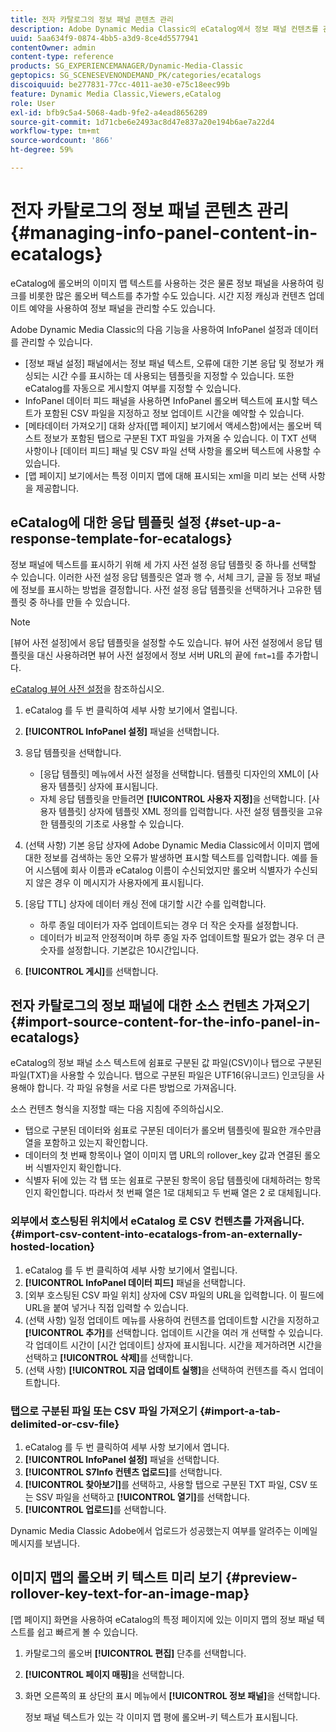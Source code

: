 ```yaml
---
title: 전자 카탈로그의 정보 패널 콘텐츠 관리
description: Adobe Dynamic Media Classic의 eCatalog에서 정보 패널 컨텐츠를 관리하는 방법을 알아봅니다.
uuid: 5aa634f9-0874-4bb5-a3d9-8ce4d5577941
contentOwner: admin
content-type: reference
products: SG_EXPERIENCEMANAGER/Dynamic-Media-Classic
geptopics: SG_SCENESEVENONDEMAND_PK/categories/ecatalogs
discoiquuid: be277831-77cc-4011-ae30-e75c18eec99b
feature: Dynamic Media Classic,Viewers,eCatalog
role: User
exl-id: bfb9c5a4-5068-4adb-9fe2-a4ead8656289
source-git-commit: 1d71cbe6e2493ac8d47e837a20e194b6ae7a22d4
workflow-type: tm+mt
source-wordcount: '866'
ht-degree: 59%

---
```


# 전자 카탈로그의 정보 패널 콘텐츠 관리{#managing-info-panel-content-in-ecatalogs}

eCatalog에 롤오버의 이미지 맵 텍스트를 사용하는 것은 물론 정보 패널을 사용하여 링크를 비롯한 많은 롤오버 텍스트를 추가할 수도 있습니다. 시간 지정 캐싱과 컨텐츠 업데이트 예약을 사용하여 정보 패널을 관리할 수도 있습니다.

Adobe Dynamic Media Classic의 다음 기능을 사용하여 InfoPanel 설정과 데이터를 관리할 수 있습니다.

* [정보 패널 설정] 패널에서는 정보 패널 텍스트, 오류에 대한 기본 응답 및 정보가 캐싱되는 시간 수를 표시하는 데 사용되는 템플릿을 지정할 수 있습니다. 또한 eCatalog를 자동으로 게시할지 여부를 지정할 수 있습니다.
* InfoPanel 데이터 피드 패널을 사용하면 InfoPanel 롤오버 텍스트에 표시할 텍스트가 포함된 CSV 파일을 지정하고 정보 업데이트 시간을 예약할 수 있습니다.
* [메타데이터 가져오기] 대화 상자([맵 페이지] 보기에서 액세스함)에서는 롤오버 텍스트 정보가 포함된 탭으로 구분된 TXT 파일을 가져올 수 있습니다. 이 TXT 선택 사항이나 [데이터 피드] 패널 및 CSV 파일 선택 사항을 롤오버 텍스트에 사용할 수 있습니다.
* [맵 페이지] 보기에서는 특정 이미지 맵에 대해 표시되는 xml을 미리 보는 선택 사항을 제공합니다.

## eCatalog에 대한 응답 템플릿 설정 {#set-up-a-response-template-for-ecatalogs}

정보 패널에 텍스트를 표시하기 위해 세 가지 사전 설정 응답 템플릿 중 하나를 선택할 수 있습니다. 이러한 사전 설정 응답 템플릿은 열과 행 수, 서체 크기, 글꼴 등 정보 패널에 정보를 표시하는 방법을 결정합니다. 사전 설정 응답 템플릿을 선택하거나 고유한 템플릿 중 하나를 만들 수 있습니다.

>[!NOTE]
>
>[뷰어 사전 설정]에서 응답 템플릿을 설정할 수도 있습니다. 뷰어 사전 설정에서 응답 템플릿을 대신 사용하려면 뷰어 사전 설정에서 정보 서버 URL의 끝에 `fmt=1`를 추가합니다.
>
>[eCatalog 뷰어 사전 설정](setting-ecatalog-viewer-presets.md#setting_up_ecatalog_viewer_presets)을 참조하십시오.

1. eCatalog 를 두 번 클릭하여 세부 사항 보기에서 열립니다.
1. **[!UICONTROL InfoPanel 설정]** 패널을 선택합니다.
1. 응답 템플릿을 선택합니다.

   * [응답 템플릿] 메뉴에서 사전 설정을 선택합니다. 템플릿 디자인의 XML이 [사용자 템플릿] 상자에 표시됩니다.
   * 자체 응답 템플릿을 만들려면 **[!UICONTROL 사용자 지정]**&#x200B;을 선택합니다. [사용자 템플릿] 상자에 템플릿 XML 정의를 입력합니다. 사전 설정 템플릿을 고유한 템플릿의 기초로 사용할 수 있습니다.

1. (선택 사항) 기본 응답 상자에 Adobe Dynamic Media Classic에서 이미지 맵에 대한 정보를 검색하는 동안 오류가 발생하면 표시할 텍스트를 입력합니다. 예를 들어 시스템에 회사 이름과 eCatalog 이름이 수신되었지만 롤오버 식별자가 수신되지 않은 경우 이 메시지가 사용자에게 표시됩니다.
1. [응답 TTL] 상자에 데이터 캐싱 전에 대기할 시간 수를 입력합니다.

   * 하루 종일 데이터가 자주 업데이트되는 경우 더 작은 숫자를 설정합니다.
   * 데이터가 비교적 안정적이며 하루 종일 자주 업데이트할 필요가 없는 경우 더 큰 숫자를 설정합니다. 기본값은 10시간입니다.

1. **[!UICONTROL 게시]**&#x200B;를 선택합니다.

## 전자 카탈로그의 정보 패널에 대한 소스 컨텐츠 가져오기 {#import-source-content-for-the-info-panel-in-ecatalogs}

eCatalog의 정보 패널 소스 텍스트에 쉼표로 구분된 값 파일(CSV)이나 탭으로 구분된 파일(TXT)을 사용할 수 있습니다. 탭으로 구분된 파일은 UTF16(유니코드) 인코딩을 사용해야 합니다. 각 파일 유형을 서로 다른 방법으로 가져옵니다.

소스 컨텐츠 형식을 지정할 때는 다음 지침에 주의하십시오.

* 탭으로 구분된 데이터와 쉼표로 구분된 데이터가 롤오버 템플릿에 필요한 개수만큼 열을 포함하고 있는지 확인합니다.
* 데이터의 첫 번째 항목이나 열이 이미지 맵 URL의 rollover_key 값과 연결된 롤오버 식별자인지 확인합니다.
* 식별자 뒤에 있는 각 탭 또는 쉼표로 구분된 항목이 응답 템플릿에 대체하려는 항목인지 확인합니다. 따라서 첫 번째 열은 $1$로 대체되고 두 번째 열은 $2$ 로 대체됩니다.

### 외부에서 호스팅된 위치에서 eCatalog 로 CSV 컨텐츠를 가져옵니다. {#import-csv-content-into-ecatalogs-from-an-externally-hosted-location}

1. eCatalog 를 두 번 클릭하여 세부 사항 보기에서 열립니다.
1. **[!UICONTROL InfoPanel 데이터 피드]** 패널을 선택합니다.
1. [외부 호스팅된 CSV 파일 위치] 상자에 CSV 파일의 URL을 입력합니다. 이 필드에 URL을 붙여 넣거나 직접 입력할 수 있습니다.
1. (선택 사항) 일정 업데이트 메뉴를 사용하여 컨텐츠를 업데이트할 시간을 지정하고 **[!UICONTROL 추가]**&#x200B;를 선택합니다. 업데이트 시간을 여러 개 선택할 수 있습니다. 각 업데이트 시간이 [시간 업데이트] 상자에 표시됩니다. 시간을 제거하려면 시간을 선택하고 **[!UICONTROL 삭제]**&#x200B;를 선택합니다.
1. (선택 사항) **[!UICONTROL 지금 업데이트 실행]**&#x200B;을 선택하여 컨텐츠를 즉시 업데이트합니다.

### 탭으로 구분된 파일 또는 CSV 파일 가져오기 {#import-a-tab-delimited-or-csv-file}

<!-- 

Comment Type: remark
Last Modified By: unknown unknown 
Last Modified Date: 

<p>SR changed this section 10/23/2012</p>

 -->

1. eCatalog 를 두 번 클릭하여 세부 사항 보기에서 엽니다.
1. **[!UICONTROL InfoPanel 설정]** 패널을 선택합니다.
1. **[!UICONTROL S7Info 컨텐츠 업로드]**&#x200B;를 선택합니다.
1. **[!UICONTROL 찾아보기]**&#x200B;를 선택하고, 사용할 탭으로 구분된 TXT 파일, CSV 또는 SSV 파일을 선택하고 **[!UICONTROL 열기]**&#x200B;를 선택합니다.
1. **[!UICONTROL 업로드]**&#x200B;를 선택합니다.

Dynamic Media Classic Adobe에서 업로드가 성공했는지 여부를 알려주는 이메일 메시지를 보냅니다.

## 이미지 맵의 롤오버 키 텍스트 미리 보기 {#preview-rollover-key-text-for-an-image-map}

[맵 페이지] 화면을 사용하여 eCatalog의 특정 페이지에 있는 이미지 맵의 정보 패널 텍스트를 쉽고 빠르게 볼 수 있습니다.

1. 카탈로그의 롤오버 **[!UICONTROL 편집]** 단추를 선택합니다.
1. **[!UICONTROL 페이지 매핑]**&#x200B;을 선택합니다.
1. 화면 오른쪽의 표 상단의 표시 메뉴에서 **[!UICONTROL 정보 패널]**&#x200B;을 선택합니다.

   정보 패널 텍스트가 있는 각 이미지 맵 평에 롤오버-키 텍스트가 표시됩니다.

